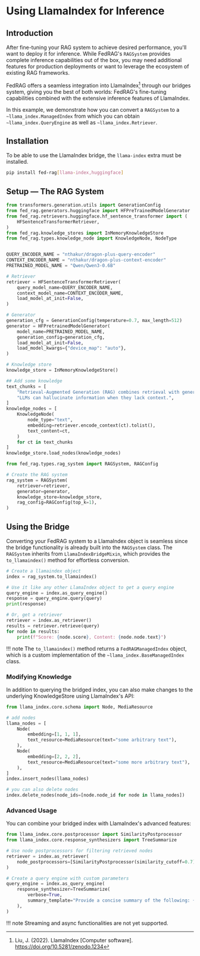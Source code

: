 # Using LlamaIndex for Inference

## Introduction

After fine-tuning your RAG system to achieve desired performance, you'll want to
deploy it for inference. While FedRAG's `RAGSystem` provides complete inference
capabilities out of the box, you may need additional features for production deployments
or want to leverage the ecosystem of existing RAG frameworks.

FedRAG offers a seamless integration into LlamaIndex[^1]  through our bridges system,
giving you the best of both worlds: FedRAG's fine-tuning capabilities combined
with the extensive inference features of LlamaIndex.

In this example, we demonstrate how you can convert a `RAGSystem` to a
`~llama_index.ManagedIndex` from which you can obtain `~llama_index.QueryEngine`
as well as `~llama_index.Retriever`.

## Installation

To be able to use the LlamaIndex bridge, the `llama-index` extra must be installed.

```sh
pip install fed-rag[llama-index,huggingface]
```

## Setup — The RAG System

```py title="retriever, generator, and knowledge store"
from transformers.generation.utils import GenerationConfig
from fed_rag.generators.huggingface import HFPreTrainedModelGenerator
from fed_rag.retrievers.huggingface.hf_sentence_transformer import (
    HFSentenceTransformerRetriever,
)
from fed_rag.knowledge_stores import InMemoryKnowledgeStore
from fed_rag.types.knowledge_node import KnowledgeNode, NodeType


QUERY_ENCODER_NAME = "nthakur/dragon-plus-query-encoder"
CONTEXT_ENCODER_NAME = "nthakur/dragon-plus-context-encoder"
PRETRAINED_MODEL_NAME = "Qwen/Qwen3-0.6B"

# Retriever
retriever = HFSentenceTransformerRetriever(
    query_model_name=QUERY_ENCODER_NAME,
    context_model_name=CONTEXT_ENCODER_NAME,
    load_model_at_init=False,
)

# Generator
generation_cfg = GenerationConfig(temperature=0.7, max_length=512)
generator = HFPretrainedModelGenerator(
    model_name=PRETRAINED_MODEL_NAME,
    generation_config=generation_cfg,
    load_model_at_init=False,
    load_model_kwargs={"device_map": "auto"},
)

# Knowledge store
knowledge_store = InMemoryKnowledgeStore()

## Add some knowledge
text_chunks = [
    "Retrieval-Augmented Generation (RAG) combines retrieval with generation.",
    "LLMs can hallucinate information when they lack context.",
]
knowledge_nodes = [
    KnowledgeNode(
        node_type="text",
        embedding=retriever.encode_context(ct).tolist(),
        text_content=ct,
    )
    for ct in text_chunks
]
knowledge_store.load_nodes(knowledge_nodes)
```

```py title="assemble the RAGSystem"
from fed_rag.types.rag_system import RAGSystem, RAGConfig

# Create the RAG system
rag_system = RAGSystem(
    retriever=retriever,
    generator=generator,
    knowledge_store=knowledge_store,
    rag_config=RAGConfig(top_k=1),
)
```

## Using the Bridge

Converting your FedRAG system to a LlamaIndex object is seamless since the bridge
functionality is already built into the `RAGSystem` class. The `RAGSystem` inherits
from `LlamaIndexBridgeMixin`, which provides the `to_llamaindex()` method for
effortless conversion.

```py title="Using the LlamaIndex bridge"
# Create a llamaindex object
index = rag_system.to_llamaindex()

# Use it like any other LlamaIndex object to get a query engine
query_engine = index.as_query_engine()
response = query_engine.query(query)
print(response)

# Or, get a retriever
retriever = index.as_retriever()
results = retriever.retrieve(query)
for node in results:
    print(f"Score: {node.score}, Content: {node.node.text}")
```

!!! note
    The `to_llamaindex()` method returns a `FedRAGManagedIndex` object, which is
    a custom implementation of the `~llama_index.BaseManagedIndex` class.

### Modifying Knowledge

In addition to querying the bridged index, you can also make changes to the
underlying KnowledgeStore using LlamaIndex's API:

```py title="Updating the underlying knowledge store"
from llama_index.core.schema import Node, MediaResource

# add nodes
llama_nodes = [
    Node(
        embedding=[1, 1, 1],
        text_resource=MediaResource(text="some arbitrary text"),
    ),
    Node(
        embedding=[2, 2, 2],
        text_resource=MediaResource(text="some more arbitrary text"),
    ),
]
index.insert_nodes(llama_nodes)

# you can also delete nodes
index.delete_nodes(node_ids=[node.node_id for node in llama_nodes])
```

### Advanced Usage

You can combine your bridged index with LlamaIndex's advanced features:

```py title=advanced usage
from llama_index.core.postprocessor import SimilarityPostprocessor
from llama_index.core.response_synthesizers import TreeSummarize

# Use node postprocessors for filtering retrieved nodes
retriever = index.as_retriever(
    node_postprocessors=[SimilarityPostprocessor(similarity_cutoff=0.7)]
)

# Create a query engine with custom parameters
query_engine = index.as_query_engine(
    response_synthesizer=TreeSummarize(
        verbose=True,
        summary_template="Provide a concise summary of the following: {context}",
    ),
)
```

!!! note
    Streaming and async functionalities are not yet supported.

<!-- References -->
[^1]: Liu, J. (2022). LlamaIndex [Computer software]. <https://doi.org/10.5281/zenodo.1234>
